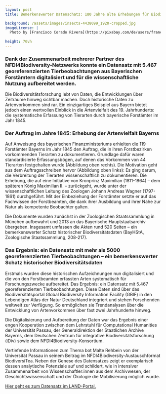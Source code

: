 ```yaml
---
layout: post 
title: Bemerkenswerter Datenschatz: 180 Jahre alte Erhebungen für Biodiversitätsforschung mobilisiert

background: /assets/images/insects-4438099_1920-cropped.jpg
imageLicense: |
  Photo by [Francisco Corado Rivera](https://pixabay.com/de/users/franciscojaviercorador-1727916/?utm_source=link-attribution&utm_medium=referral&utm_campaign=image&utm_content=4438099) via [Pixabay](https://pixabay.com/de/photos/insekten-crisopa-crisopa-gr%C3%BCn-4438099/)
  
height: 70vh
---
```


### Dank der Zusammenarbeit mehrerer Partner des NFDI4Biodiversity-Netzwerks konnte ein Datensatz mit 5.467 georeferenzierten Tierbeobachtungen aus Bayerischen Forstämtern digitalisiert und für die wissenschaftliche Nutzung aufbereitet werden.

Die Biodiversitätsforschung lebt von Daten, die Entwicklungen über Zeiträume hinweg sichtbar machen. Doch historische Daten zu Artenvorkommen sind rar. Ein einzigartiges Beispiel aus Bayern bietet jedoch einen wertvollen Einblick in die Artenvielfalt des 19. Jahrhunderts: die systematische Erfassung von Tierarten durch bayerische Forstämter im Jahr 1845.

### Der Auftrag im Jahre 1845: Erhebung der Artenvielfalt Bayerns

Auf Anweisung des bayerischen Finanzministeriums erhielten die 119 Forstämter Bayerns im Jahr 1845 den Auftrag, die in ihren Forstbezirken vorkommenden Tierarten zu dokumentieren. Grundlage dafür waren standardisierte Erfassungsbögen, auf denen das Vorkommen von 44 Tierarten festgehalten wurde (Abbildung oben rechts). Die Motivation geht aus dem Auftragsschreiben hervor (Abbildung oben links): Es ging darum, die Verbreitung der Tierarten wissenschaftlich zu dokumentieren. Die Erhebung, die auf eine Initiative von Kronprinz Maximilian (1811-1864) – dem späteren König Maximilian II. – zurückgeht, wurde unter der wissenschaftlichen Leitung des Zoologen Johann Andreas Wagner (1797-1861) durchgeführt. Mit der Einbeziehung der Forstämter setzte er auf das Fachwissen der Forstbeamten, die dank ihrer Ausbildung und ihrer Nähe zur Natur als kompetente Beobachter galten.

Die Dokumente wurden zunächst in der Zoologischen Staatssammlung in München aufbewahrt und 2013 an das Bayerische Hauptstaatsarchiv übergeben. Insgesamt umfassen die Akten rund 520 Seiten – ein bemerkenswerter Schatz historischer Biodiversitätsdaten (BayHStA, Zoologische Staatssammlung, 208-217).

### Das Ergebnis: ein Datensatz mit mehr als 5000 georeferenzierten Tierbeobachtungen – ein bemerkenswerter Schatz historischer Biodiversitätsdaten

Erstmals wurden diese historischen Aufzeichnungen nun digitalisiert und die von den Forstbeamten erfassten Arten systematisch für Forschungszwecke aufbereitet. Das Ergebnis: ein Datensatz mit 5.467 georeferenzierten Tierbeobachtungen. Diese Daten sind über das Biodiversitätsportal Global Biodiversity Information Facility (GBIF) in den Lebendigen Atlas der Natur Deutschland integriert und stehen Forschenden weltweit zur Verfügung. So ermöglichen sie Trendanalysen über die Entwicklung von Artenvorkommen über fast zwei Jahrhunderte hinweg.

Die Digitalisierung und Aufbereitung der Daten war das Ergebnis einer engen Kooperation zwischen dem Lehrstuhl für Computational Humanities der Universität Passau, der Generaldirektion der Staatlichen Archive Bayerns, dem Deutschen Zentrum für integrative Biodiversitätsforschung (iDiv) sowie dem NFDI4Biodiversity-Konsortium.

Vertiefende Informationen zum Thema bot Malte Rehbein von der Universität Passau in seinem Beitrag im NFDI4Biodiversity-Austauschformat BiodiversiTea. Neben der Genese des Datensatzes zeigt er exemplarisch dessen analytische Potenziale auf und schildert, wie in intensiver Zusammenarbeit von Wissenschaftler:innen aus dem Archivwesen, der Geschichtswissenschaft und der Ökologie die Mobilisierung möglich wurde.

[Hier geht es zum Datensatz im LAND-Portal.]({{site.url}}occurrence/search/?datasetKey=11c5c7f0-08cf-4a8b-a0e2-dfbc9ad768e3) 




